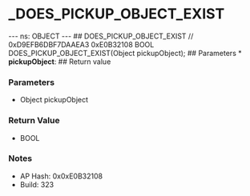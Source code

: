 # _DOES_PICKUP_OBJECT_EXIST

--- ns: OBJECT --- ## DOES_PICKUP_OBJECT_EXIST  // 0xD9EFB6DBF7DAAEA3 0xE0B32108 BOOL DOES_PICKUP_OBJECT_EXIST(Object pickupObject);   ## Parameters * **pickupObject**:  ## Return value

### Parameters
* Object pickupObject

### Return Value
* BOOL

### Notes
* AP Hash: 0x0xE0B32108
* Build: 323

